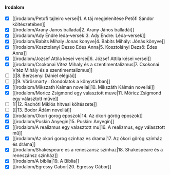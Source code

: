 #### Irodalom
- [x] [[irodalom/Petofi tajleiro versei|1. A táj megjelenítése Petőfi Sándor költészetében]]
- [x] [[irodalom/Arany Janos balladai|2. Arany János balladái]]
- [x] [[irodalom/Ady Endre leda-versek|3. Ady Endre: Léda-versek]]
- [x] [[irodalom/Babits Mihaly Jonas konyve|4. Babits Mihály: Jónás könyve]]
- [x] [[irodalom/Kosztolanyi Dezso Edes Anna|5. Kosztolányi Dezső: Édes Anna]]
- [x] [[irodalom/Jozsef Attila kesei versei|6. József Attila kései versei]]
- [x] [[irodalom/Csokonai Vitez Mihaly és a szentimentalizmus|7. Csokonai Vitéz Mihály és a szentimentalizmus]]
- [ ] [[|8. Berzsenyi Dániel elégiái]]
- [ ] [[|9. Vörösmarty : Gondolatok a könyvtárban]]
- [x] [[irodalom/Mikszath Kalman novellai|10. Mikszáth Kálmán novellái]]
- [x] [[irodalom/Moricz Zsigmond egy valasztott muve|11. Móricz Zsigmond egy választott műve]]
- [ ] [[|12. Radnóti Miklós hitvesi költészete]]
- [ ] [[|13. Bodor Ádám novellái]]
- [x] [[irodalom/Okori gorog eposzok|14. Az ókori görög eposzok]]
- [x] [[irodalom/Puskin Anyegin|15. Puskin: Anyegin]]
- [x] [[irodalom/A realizmus egy valasztott mu|16. A realizmus, egy választott mű]]
- [x] [[irodalom/Az okori gorog szinhaz es drama|17. Az ókori görög színház és dráma]]
- [x] [[irodalom/Shakespeare es a reneszansz szinhaz|18. Shakespeare és a reneszánsz színház]]
- [x] [[irodalom/A biblia|19. A Biblia]]
- [x] [[irodalom/Egressy Gabor|20. Egressy Gábor]]